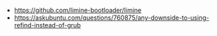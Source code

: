 - https://github.com/limine-bootloader/limine
- https://askubuntu.com/questions/760875/any-downside-to-using-refind-instead-of-grub

